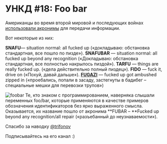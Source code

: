 # УНКД #18: Foo bar

Американцы во время второй мировой и последующих войнах [использовали акронимы](https://en.wikipedia.org/wiki/List_of_military_slang_terms) для передачи информации.

Вот некоторые из них:

**SNAFU**— situation normal: all fucked up («докладываю: обстановка стандартная, все пошло по пизде»).
**SNAFUBAR** — situation normal: all fucked up beyond any recognition («Докладываю: обстановка стандартная, все полностью накрылось пиздой»).
**TARFU** — things are really fucked up. («дела действительно полный пиздец»).
**FIDO** — fuck it, drive on («Похуй, давай дальше»).
[**FUGAZI**](https://blog.alexeyev.me/2011/01/fucked-up-got-ambushed-zipped-in/) — fucked up got ambushed zipped in («проебались, попали в засаду, застегнуты в бадибег – специальные мешки для перевозки трупов»)

![foobar](https://vlaim.s3.amazonaws.com/uploads/2016/07/foobar.png)
Те, кто знаком с программированием, наверняка слышали переменных foo/bar, которые применяютcя в качестве примеров обозначения идентификаторов без ярко выраженного смысла. Оказывается, их название пошло от акронима **FUBAR – **Fucked up beyond any recognition/all repair («разъебанный до неузнаваемости»).

Спасибо за наводку [@trifonov](https://telegram.me/trifonov)

Подписывайтесь на его канал :)